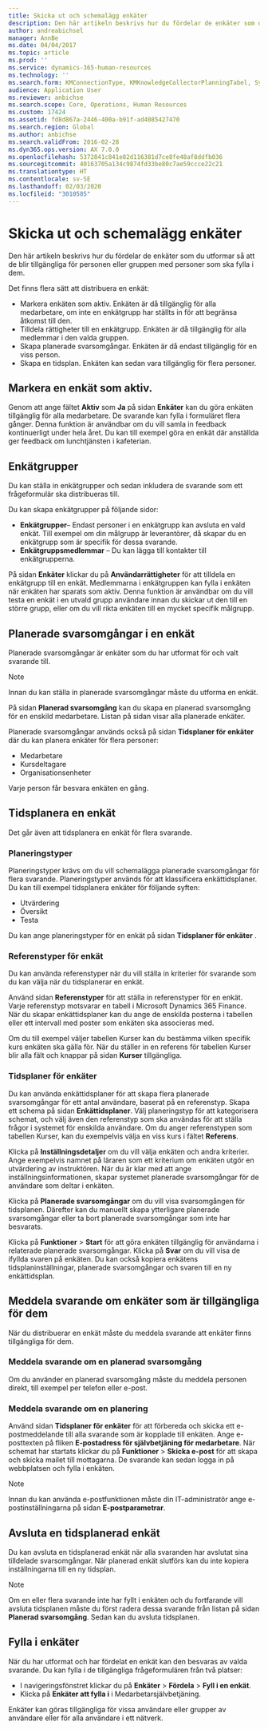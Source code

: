 ```yaml
---
title: Skicka ut och schemalägg enkäter
description: Den här artikeln beskrivs hur du fördelar de enkäter som du utformar så att de blir tillgängliga för personen eller gruppen med personer som ska fylla i dem.
author: andreabichsel
manager: AnnBe
ms.date: 04/04/2017
ms.topic: article
ms.prod: ''
ms.service: dynamics-365-human-resources
ms.technology: ''
ms.search.form: KMConnectionType, KMKnowledgeCollectorPlanningTabel, SysEmailParameters
audience: Application User
ms.reviewer: anbichse
ms.search.scope: Core, Operations, Human Resources
ms.custom: 17424
ms.assetid: fd8d867a-2446-400a-b91f-ad4085427470
ms.search.region: Global
ms.author: anbichse
ms.search.validFrom: 2016-02-28
ms.dyn365.ops.version: AX 7.0.0
ms.openlocfilehash: 5372841c841e82d116381d7ce8fe48af8ddfb036
ms.sourcegitcommit: 40163705a134c9874fd33be80c7ae59ccce22c21
ms.translationtype: HT
ms.contentlocale: sv-SE
ms.lasthandoff: 02/03/2020
ms.locfileid: "3010585"
---
```

# <a name="distribute-and-schedule-questionnaires"></a>Skicka ut och schemalägg enkäter

Den här artikeln beskrivs hur du fördelar de enkäter som du utformar så att de blir tillgängliga för personen eller gruppen med personer som ska fylla i dem. 

Det finns flera sätt att distribuera en enkät:

-   Markera enkäten som aktiv. Enkäten är då tillgänglig för alla medarbetare, om inte en enkätgrupp har ställts in för att begränsa åtkomst till den.
-   Tilldela rättigheter till en enkätgrupp. Enkäten är då tillgänglig för alla medlemmar i den valda gruppen.
-   Skapa planerade svarsomgångar. Enkäten är då endast tillgänglig för en viss person.
-   Skapa en tidsplan. Enkäten kan sedan vara tillgänglig för flera personer.

## <a name="marking-a-questionnaire-as-active"></a>Markera en enkät som aktiv.

Genom att ange fältet **Aktiv** som **Ja** på sidan **Enkäter** kan du göra enkäten tillgänglig för alla medarbetare. De svarande kan fylla i formuläret flera gånger. Denna funktion är användbar om du vill samla in feedback kontinuerligt under hela året. Du kan till exempel göra en enkät där anställda ger feedback om lunchtjänsten i kafeterian.

## <a name="questionnaire-groups"></a>Enkätgrupper

Du kan ställa in enkätgrupper och sedan inkludera de svarande som ett frågeformulär ska distribueras till. 

Du kan skapa enkätgrupper på följande sidor:

-   **Enkätgrupper**– Endast personer i en enkätgrupp kan avsluta en vald enkät. Till exempel om din målgrupp är leverantörer, då skapar du en enkätgrupp som är specifik för dessa svarande.
-   **Enkätgruppsmedlemmar** – Du kan lägga till kontakter till enkätgrupperna.

På sidan **Enkäter** klickar du på **Användarrättigheter** för att tilldela en enkätgrupp till en enkät. Medlemmarna i enkätgruppen kan fylla i enkäten när enkäten har sparats som aktiv. Denna funktion är användbar om du vill testa en enkät i en utvald grupp användare innan du skickar ut den till en större grupp, eller om du vill rikta enkäten till en mycket specifik målgrupp.

## <a name="planned-answer-sessions-in-a-questionnaire"></a>Planerade svarsomgångar i en enkät

Planerade svarsomgångar är enkäter som du har utformat för och valt svarande till. 

> [!NOTE]
> Innan du kan ställa in planerade svarsomgångar måste du utforma en enkät. 

På sidan **Planerad svarsomgång** kan du skapa en planerad svarsomgång för en enskild medarbetare. Listan på sidan visar alla planerade enkäter. 

Planerade svarsomgångar används också på sidan **Tidsplaner för enkäter** där du kan planera enkäter för flera personer:

-   Medarbetare
-   Kursdeltagare
-   Organisationsenheter

Varje person får besvara enkäten en gång.

## <a name="scheduling-a-questionnaire"></a>Tidsplanera en enkät

Det går även att tidsplanera en enkät för flera svarande.

### <a name="planning-types"></a>Planeringstyper

Planeringstyper krävs om du vill schemalägga planerade svarsomgångar för flera svarande. Planeringstyper används för att klassificera enkättidsplaner. Du kan till exempel tidsplanera enkäter för följande syften:

-   Utvärdering
-   Översikt
-   Testa

Du kan ange planeringstyper för en enkät på sidan **Tidsplaner för enkäter** .

### <a name="reference-types-for-questionnaire"></a>Referenstyper för enkät

Du kan använda referenstyper när du vill ställa in kriterier för svarande som du kan välja när du tidsplanerar en enkät. 

Använd sidan **Referenstyper** för att ställa in referenstyper för en enkät. Varje referenstyp motsvarar en tabell i Microsoft Dynamics 365 Finance. När du skapar enkättidsplaner kan du ange de enskilda posterna i tabellen eller ett intervall med poster som enkäten ska associeras med. 

Om du till exempel väljer tabellen Kurser kan du bestämma vilken specifik kurs enkäten ska gälla för. När du ställer in en referens för tabellen Kurser blir alla fält och knappar på sidan **Kurser** tillgängliga.

### <a name="questionnaire-schedules"></a>Tidsplaner för enkäter

Du kan använda enkättidsplaner för att skapa flera planerade svarsomgångar för ett antal användare, baserat på en referenstyp. Skapa ett schema på sidan **Enkättidsplaner**. Välj planeringstyp för att kategorisera schemat, och välj även den referenstyp som ska användas för att ställa frågor i systemet för enskilda användare. Om du anger referenstypen som tabellen Kurser, kan du exempelvis välja en viss kurs i fältet **Referens**. 

Klicka på **Inställningsdetaljer** om du vill välja enkäten och andra kriterier. Ange exempelvis namnet på läraren som ett kriterium om enkäten utgör en utvärdering av instruktören. När du är klar med att ange inställningsinformationen, skapar systemet planerade svarsomgångar för de användare som deltar i enkäten. 

Klicka på **Planerade svarsomgångar** om du vill visa svarsomgången för tidsplanen. Därefter kan du manuellt skapa ytterligare planerade svarsomgångar eller ta bort planerade svarsomgångar som inte har besvarats. 

Klicka på **Funktioner** &gt; **Start** för att göra enkäten tillgänglig för användarna i relaterade planerade svarsomgångar. Klicka på **Svar** om du vill visa de ifyllda svaren på enkäten. Du kan också kopiera enkätens tidsplaninställningar, planerade svarsomgångar och svaren till en ny enkättidsplan.

## <a name="notifying-respondents-about-questionnaires-that-are-available-to-them"></a>Meddela svarande om enkäter som är tillgängliga för dem
När du distribuerar en enkät måste du meddela svarande att enkäter finns tillgängliga för dem. 

### <a name="notifying-respondents-about-a-planned-answer-session"></a>Meddela svarande om en planerad svarsomgång

Om du använder en planerad svarsomgång måste du meddela personen direkt, till exempel per telefon eller e-post.

### <a name="notifying-respondents-about-a-scheduling"></a>Meddela svarande om en planering

Använd sidan **Tidsplaner för enkäter** för att förbereda och skicka ett e-postmeddelande till alla svarande som är kopplade till enkäten. Ange e-posttexten på fliken **E-postadress för självbetjäning för medarbetare**. När schemat har startats klickar du på **Funktioner** &gt; **Skicka e-post** för att skapa och skicka mailet till mottagarna. De svarande kan sedan logga in på webbplatsen och fylla i enkäten. 

> [!NOTE]
> Innan du kan använda e-postfunktionen måste din IT-administratör ange e-postinställningarna på sidan **E-postparametrar**.

## <a name="ending-a-scheduled-questionnaire"></a>Avsluta en tidsplanerad enkät

Du kan avsluta en tidsplanerad enkät när alla svaranden har avslutat sina tilldelade svarsomgångar. När planerad enkät slutförs kan du inte kopiera inställningarna till en ny tidsplan. 

> [!NOTE]
>   Om en eller flera svarande inte har fyllt i enkäten och du fortfarande vill avsluta tidsplanen måste du först radera dessa svarande från listan på sidan **Planerad svarsomgång**. Sedan kan du avsluta tidsplanen.

## <a name="completing-questionnaires"></a>Fylla i enkäter

När du har utformat och har fördelat en enkät kan den besvaras av valda svarande. Du kan fylla i de tillgängliga frågeformulären från två platser:

-   I navigeringsfönstret klickar du på **Enkäter** &gt; **Fördela** &gt; **Fyll i en enkät**.
-   Klicka på **Enkäter att fylla i** i Medarbetarsjälvbetjäning.

Enkäter kan göras tillgängliga för vissa användare eller grupper av användare eller för alla användare i ett nätverk.


